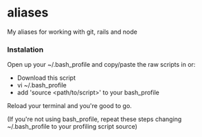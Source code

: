 # aliases

My aliases for working with git, rails and node

### Instalation ###
Open up your ~/.bash_profile and copy/paste the raw scripts in or:
* Download this script
* vi ~/.bash_profile
* add 'source <path/to/script>' to your bash_profile

Reload your terminal and you're good to go.

(If you're not using bash_profile, repeat these steps changing ~/.bash_profile to your profiling script source)

